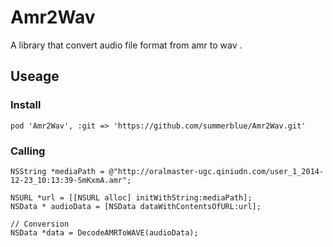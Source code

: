 Amr2Wav
==========

A library that convert audio file format from amr to wav .

## Useage

### Install

```
pod 'Amr2Wav', :git => 'https://github.com/summerblue/Amr2Wav.git'
```

### Calling

```obj-c
NSString *mediaPath = @"http://oralmaster-ugc.qiniudn.com/user_1_2014-12-23_10:13:39-SmKxmA.amr";

NSURL *url = [[NSURL alloc] initWithString:mediaPath];
NSData * audioData = [NSData dataWithContentsOfURL:url];

// Conversion
NSData *data = DecodeAMRToWAVE(audioData);
```
